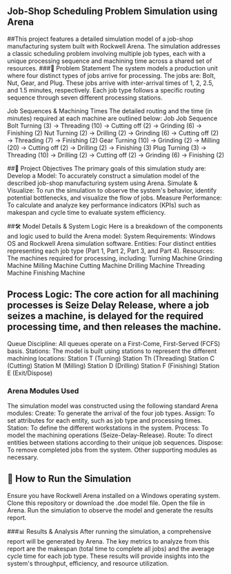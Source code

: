 ## Job-Shop Scheduling Problem Simulation using Arena
##This project features a detailed simulation model of a job-shop manufacturing system built with Rockwell Arena. The simulation addresses a classic scheduling problem involving multiple job types, each with a unique processing sequence and machining time across a shared set of resources.
###📝 Problem Statement
The system models a production unit where four distinct types of jobs arrive for processing. The jobs are: Bolt, Nut, Gear, and Plug. These jobs arrive with inter-arrival times of 1, 2, 2.5, and 1.5 minutes, respectively. Each job type follows a specific routing sequence through seven different processing stations.

Job Sequences & Machining Times
The detailed routing and the time (in minutes) required at each machine are outlined below:
Job
Job Sequence
Bolt
Turning (3) → Threading (10) → Cutting off (2) → Grinding (6) → Finishing (2)
Nut
Turning (2) → Drilling (2) → Grinding (6) → Cutting off (2) → Threading (7) → Finishing (2)
Gear
Turning (10) → Grinding (2) → Milling (20) → Cutting off (2) → Drilling (2) → Finishing (3)
Plug
Turning (3) → Threading (10) → Drilling (2) → Cutting off (2) → Grinding (6) → Finishing (2)


##🎯 Project Objectives
The primary goals of this simulation study are:
Develop a Model: To accurately construct a simulation model of the described job-shop manufacturing system using Arena.
Simulate & Visualize: To run the simulation to observe the system's behavior, identify potential bottlenecks, and visualize the flow of jobs.
Measure Performance: To calculate and analyze key performance indicators (KPIs) such as makespan and cycle time to evaluate system efficiency.

##🛠️ Model Details & System Logic
Here is a breakdown of the components and logic used to build the Arena model:
System Requirements: Windows OS and Rockwell Arena simulation software.
Entities: Four distinct entities representing each job type (Part 1, Part 2, Part 3, and Part 4).
Resources: The machines required for processing, including:
Turning Machine
Grinding Machine
Milling Machine
Cutting Machine
Drilling Machine
Threading Machine
Finishing Machine


## Process Logic: The core action for all machining processes is Seize Delay Release, where a job seizes a machine, is delayed for the required processing time, and then releases the machine.
Queue Discipline: All queues operate on a First-Come, First-Served (FCFS) basis.
Stations: The model is built using stations to represent the different machining locations:
Station T (Turning)
Station Th (Threading)
Station C (Cutting)
Station M (Milling)
Station D (Drilling)
Station F (Finishing)
Station E (Exit/Dispose)

### Arena Modules Used
The simulation model was constructed using the following standard Arena modules:
Create: To generate the arrival of the four job types.
Assign: To set attributes for each entity, such as job type and processing times.
Station: To define the different workstations in the system.
Process: To model the machining operations (Seize-Delay-Release).
Route: To direct entities between stations according to their unique job sequences.
Dispose: To remove completed jobs from the system.
Other supporting modules as necessary.

## 🚀 How to Run the Simulation
Ensure you have Rockwell Arena installed on a Windows operating system.
Clone this repository or download the .doe model file.
Open the file in Arena.
Run the simulation to observe the model and generate the results report.

###📊 Results & Analysis
After running the simulation, a comprehensive report will be generated by Arena. The key metrics to analyze from this report are the makespan (total time to complete all jobs) and the average cycle time for each job type. These results will provide insights into the system's throughput, efficiency, and resource utilization.
